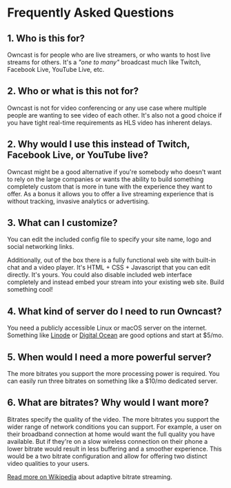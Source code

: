 # Frequently Asked Questions


## 1. Who is this for?

Owncast is for people who are live streamers, or who wants to host live streams for others.  It's a _"one to many"_ broadcast much like Twitch, Facebook Live, YouTube Live, etc.

## 2. Who or what is this not for?

Owncast is not for video conferencing or any use case where multiple people are wanting to see video of each other.  It's also not a good choice if you have tight real-time requirements as HLS video has inherent delays.

## 2. Why would I use this instead of Twitch, Facebook Live, or YouTube live?

Owncast might be a good alternative if you're somebody who doesn't want to rely on the large companies or wants the ability to build something completely custom that is more in tune with the experience they want to offer.  As a bonus it allows you to offer a live streaming experience that is without tracking, invasive analytics or advertising.


## 3. What can I customize?
You can edit the included config file to specify your site name, logo and social networking links.

Additionally, out of the box there is a fully functional web site with built-in chat and a video player.  It's HTML + CSS + Javascript that you can edit directly.  It's yours.  You could also disable included web interface completely and instead embed your stream into your existing web site.  Build something cool!


## 4. What kind of server do I need to run Owncast?

You need a publicly accessible Linux or macOS server on the internet.  Something like [Linode](https://www.linode.com/products/shared/) or [Digital Ocean](https://www.digitalocean.com/products/droplets/) are good options and start at $5/mo.


## 5. When would I need a more powerful server?

The more bitrates you support the more processing power is required.  You can easily run three bitrates on something like a $10/mo dedicated server.


## 6. What are bitrates?  Why would I want more?

Bitrates specify the quality of the video.  The more bitrates you support the wider range of network conditions you can support.  For example, a user on their broadband connection at home would want the full quality you have available.  But if they're on a slow wireless connection on their phone a lower bitrate would result in less buffering and a smoother experience.  This would be a two bitrate configuration and allow for offering two distinct video qualities to your users.

[Read more on Wikipedia](https://en.wikipedia.org/wiki/Adaptive_bitrate_streaming) about adaptive bitrate streaming.


